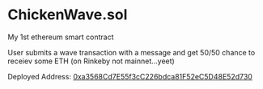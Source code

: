 # ChickenWave.sol

My 1st ethereum smart contract

User submits a wave transaction with a message and get 50/50 chance to receiev some ETH (on Rinkeby not mainnet...yeet)

Deployed Address: [0xa3568Cd7E55f3cC226bdca81F52eC5D48E52d730](https://rinkeby.etherscan.io/address/0xa3568Cd7E55f3cC226bdca81F52eC5D48E52d730)
